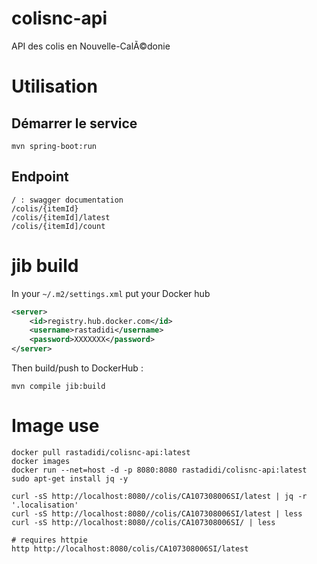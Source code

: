 # colisnc-api

API des colis en Nouvelle-CalÃ©donie

# Utilisation

## Démarrer le service

```
mvn spring-boot:run
```

## Endpoint

```
/ : swagger documentation
/colis/{itemId}
/colis/{itemId]/latest
/colis/{itemId]/count
```

# jib build

In your `~/.m2/settings.xml` put your Docker hub

```xml
<server>
    <id>registry.hub.docker.com</id>
    <username>rastadidi</username>
    <password>XXXXXXX</password>
</server>
```

Then build/push to DockerHub :

`mvn compile jib:build`

# Image use

```
docker pull rastadidi/colisnc-api:latest
docker images
docker run --net=host -d -p 8080:8080 rastadidi/colisnc-api:latest
sudo apt-get install jq -y

curl -sS http://localhost:8080//colis/CA107308006SI/latest | jq -r '.localisation' 
curl -sS http://localhost:8080//colis/CA107308006SI/latest | less
curl -sS http://localhost:8080//colis/CA107308006SI/ | less

# requires httpie
http http://localhost:8080/colis/CA107308006SI/latest
```
